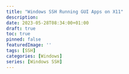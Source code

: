 ```yaml
---
title: "Windows SSH Running GUI Apps on X11"
description: 
date: 2023-05-28T08:34:00+01:00
draft: true
toc: true
pinned: false
featuredImage: ''
tags: [SSH]
categories: [Windows]
series: [Windows SSH]
---
```


